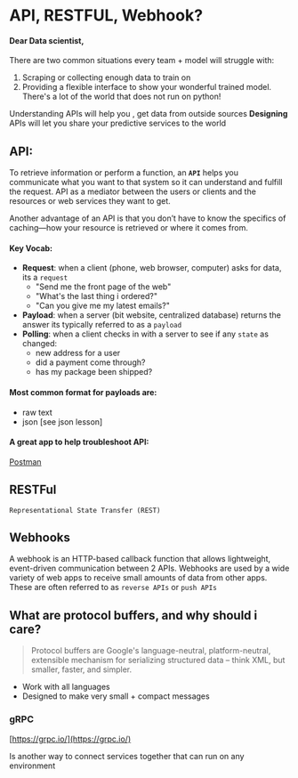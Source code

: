 # API, RESTFUL, Webhook?

#### Dear Data scientist,

There are two common situations every team + model will struggle with:

1. Scraping or collecting enough data to train on
2. Providing a flexible interface to show your wonderful trained model. There's a lot of the world that does not run on python!

Understanding APIs will help you , get data from outside sources
**Designing** APIs will let you share your predictive services to the world

## API:

To retrieve information or perform a function, an **`API`** helps you communicate what you want to that system so it can understand and fulfill the request.  API as a mediator between the users or clients and the resources or web services they want to get.

Another advantage of an API is that you don’t have to know the specifics of caching—how your resource is retrieved or where it comes from.

#### Key Vocab:

- **Request**: when a client (phone, web browser, computer) asks for data, its a `request`
    - "Send me the front page of the web"
    - "What's the last thing i ordered?"
    - "Can you give me my latest emails?"
- **Payload**: when a server (bit website, centralized database) returns the answer its typically referred to as a `payload`
- **Polling**: when a client checks in with a server to see if any `state` as changed:
    - new address for a user
    - did a payment come through?
    - has my package been shipped?

#### Most common format for payloads are:

- raw text
- json [see json lesson]


#### A great app to help troubleshoot API:

[Postman](https://www.postman.com/downloads/)

## RESTFul

```
Representational State Transfer (REST)
```

## Webhooks

A webhook is an HTTP-based callback function that allows lightweight, event-driven communication between 2 APIs. Webhooks are used by a wide variety of web apps to receive small amounts of data from other apps. These are often referred to as `reverse APIs` or `push APIs`


## What are protocol buffers, and why should i care?

> Protocol buffers are Google's language-neutral, platform-neutral, extensible mechanism for serializing structured data – think XML, but smaller, faster, and simpler.

- Work with all languages
- Designed to make very small + compact messages


### gRPC

[https://grpc.io/](https://grpc.io/)

Is another way to connect services together that can run on any environment